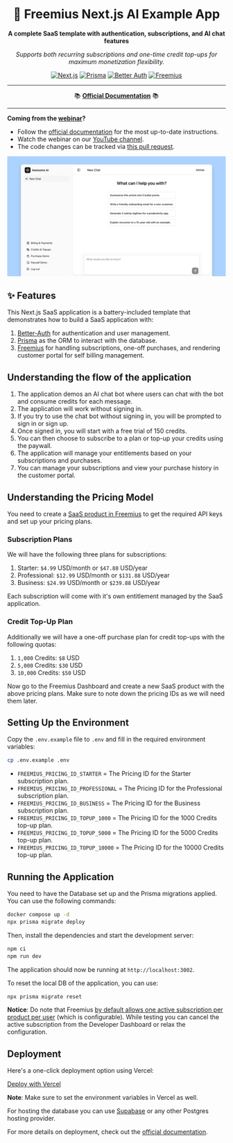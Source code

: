 <div align="center">

# 🚀 Freemius Next.js AI Example App

**A complete SaaS template with authentication, subscriptions, and AI chat features**

_Supports both recurring subscriptions and one-time credit top-ups for maximum monetization flexibility._

[![Next.js](https://img.shields.io/badge/Next.js-15-black?logo=next.js)](https://nextjs.org/)
[![Prisma](https://img.shields.io/badge/Prisma-6-2D3748?logo=prisma)](https://www.prisma.io/)
[![Better Auth](https://img.shields.io/badge/Better--Auth-1-blue)](https://www.better-auth.com/)
[![Freemius](https://img.shields.io/badge/Freemius-SaaS-green)](https://freemius.com/)

---

📚 **[Official Documentation](https://freemius.com/help/documentation/saas-sdk/framework/nextjs/)** 📚

</div>

---

**Coming from the [webinar](https://freemius.com/build-and-monetize-your-saas-webinar/)?**

- Follow the [official documentation](https://freemius.com/help/documentation/saas-sdk/framework/nextjs/) for the most
  up-to-date instructions.
- Watch the webinar on our [YouTube channel](https://www.youtube.com/watch?v=4rEjDf8cdv4).
- The code changes can be tracked via [this pull request](https://github.com/Freemius/ai-chat-nextjs-example/pull/2).

![Demo Screenshot](./awesome-ai-chat-app.png)

## ✨ Features

This Next.js SaaS application is a battery-included template that demonstrates how to build a SaaS application with:

1. [Better-Auth](https://www.better-auth.com/) for authentication and user management.
2. [Prisma](https://www.prisma.io/) as the ORM to interact with the database.
3. [Freemius](https://freemius.com/) for handling subscriptions, one-off purchases, and rendering customer portal for
   self billing management.

## Understanding the flow of the application

1. The application demos an AI chat bot where users can chat with the bot and consume credits for each message.
1. The application will work without signing in.
1. If you try to use the chat bot without signing in, you will be prompted to sign in or sign up.
1. Once signed in, you will start with a free trial of 150 credits.
1. You can then choose to subscribe to a plan or top-up your credits using the paywall.
1. The application will manage your entitlements based on your subscriptions and purchases.
1. You can manage your subscriptions and view your purchase history in the customer portal.

## Understanding the Pricing Model

You need to create a [SaaS product in Freemius](https://freemius.com/help/documentation/saas/saas-plans-pricing/) to get
the required API keys and set up your pricing plans.

### Subscription Plans

We will have the following three plans for subscriptions:

1. Starter: `$4.99` USD/month or `$47.88` USD/year
2. Professional: `$12.99` USD/month or `$131.88` USD/year
3. Business: `$24.99` USD/month or `$239.88` USD/year

Each subscription will come with it's own entitlement managed by the SaaS application.

### Credit Top-Up Plan

Additionally we will have a one-off purchase plan for credit top-ups with the following quotas:

1. `1,000` Credits: `$8` USD
2. `5,000` Credits: `$30` USD
3. `10,000` Credits: `$50` USD

Now go to the Freemius Dashboard and create a new SaaS product with the above pricing plans. Make sure to note down the
pricing IDs as we will need them later.

## Setting Up the Environment

Copy the `.env.example` file to `.env` and fill in the required environment variables:

```bash
cp .env.example .env
```

- `FREEMIUS_PRICING_ID_STARTER` = The Pricing ID for the Starter subscription plan.
- `FREEMIUS_PRICING_ID_PROFESSIONAL` = The Pricing ID for the Professional subscription plan.
- `FREEMIUS_PRICING_ID_BUSINESS` = The Pricing ID for the Business subscription plan.
- `FREEMIUS_PRICING_ID_TOPUP_1000` = The Pricing ID for the 1000 Credits top-up plan.
- `FREEMIUS_PRICING_ID_TOPUP_5000` = The Pricing ID for the 5000 Credits top-up plan.
- `FREEMIUS_PRICING_ID_TOPUP_10000` = The Pricing ID for the 10000 Credits top-up plan.

## Running the Application

You need to have the Database set up and the Prisma migrations applied. You can use the following commands:

```bash
docker compose up -d
npx prisma migrate deploy
```

Then, install the dependencies and start the development server:

```bash
npm ci
npm run dev
```

The application should now be running at `http://localhost:3002`.

To reset the local DB of the application, you can use:

```bash
npx prisma migrate reset
```

**Notice**: Do note that Freemius
[by default allows one active subscription per product per user](https://freemius.com/help/documentation/saas/saas-integration/#restricting-or-relaxing-single-subscription-per-user)
(which is configurable). While testing you can cancel the active subscription from the Developer Dashboard or relax the
configuration.

## Deployment

Here's a one-click deployment option using Vercel:

[Deploy with Vercel](https://vercel.com/new/clone?repository-url=https%3A%2F%2Fgithub.com%2FFreemius%2Fai-chat-nextjs-example%2Ftree%2Fmain&template=nextjs)

**Note**: Make sure to set the environment variables in Vercel as well.

For hosting the database you can use [Supabase](https://supabase.com/database) or any other Postgres hosting provider.

For more details on deployment, check out the
[official documentation](https://nextjs.org/docs/app/getting-started/deploying).
